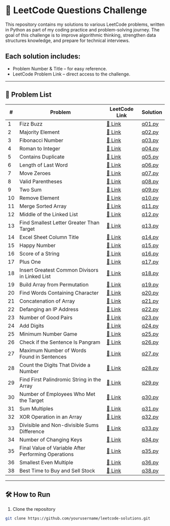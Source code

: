 # 🚀 LeetCode Questions Challenge

This repository contains my solutions to various LeetCode problems, written in Python as part of my coding practice and problem-solving journey.
The goal of this challenge is to improve algorithmic thinking, strengthen data structures knowledge, and prepare for technical interviews.

## Each solution includes:

- Problem Number & Title – for easy reference.
- LeetCode Problem Link – direct access to the challenge.
---

## 📜 Problem List

| #  | Problem | LeetCode Link                                                     | Solution           |
|----|--|-------------------------------------------------------------------|--------------------|
| 1  | Fizz Buzz | [🔗 Link](https://leetcode.com/problems/fizz-buzz/)               | [q01.py](./q01.py) |
| 2  | Majority Element | [🔗 Link](https://leetcode.com/problems/majority-element/)        | [q02.py](./q02.py) |
| 3  | Fibonacci Number | [🔗 Link](https://leetcode.com/problems/fibonacci-number/)        | [q03.py](./q03.py) |
| 4  | Roman to Integer | [🔗 Link](https://leetcode.com/problems/roman-to-integer/)        | [q04.py](./q04.py) |
| 5  | Contains Duplicate | [🔗 Link](https://leetcode.com/problems/contains-duplicate/)      | [q05.py](./q05.py) |
| 6  | Length of Last Word | [🔗 Link](https://leetcode.com/problems/length-of-last-word/)     | [q06.py](./q06.py) |
| 7  | Move Zeroes | [🔗 Link](https://leetcode.com/problems/move-zeroes/)             | [q07.py](./q07.py) |
| 8  | Valid Parentheses | [🔗 Link](https://leetcode.com/problems/valid-parentheses/)       | [q08.py](./q08.py) |
| 9  | Two Sum | [🔗 Link](https://leetcode.com/problems/two-sum/)                 | [q09.py](./q09.py) |
| 10 | Remove Element | [🔗 Link](https://leetcode.com/problems/remove-element/)          | [q10.py](./q10.py) |
| 11 | Merge Sorted Array | [🔗 Link](https://leetcode.com/problems/merge-sorted-array/)      | [q11.py](./q11.py) |
| 12 | Middle of the Linked List | [🔗 Link](https://leetcode.com/problems/middle-of-the-linked-list/) | [q12.py](./q12.py) |
| 13 | Find Smallest Letter Greater Than Target | [🔗 Link](https://leetcode.com/problems/find-smallest-letter-greater-than-target/) | [q13.py](./q13.py) |
| 14 | Excel Sheet Column Title | [🔗 Link](https://leetcode.com/problems/excel-sheet-column-title/) | [q14.py](./q14.py) |
| 15 | Happy Number | [🔗 Link](https://leetcode.com/problems/happy-number/)            | [q15.py](./q15.py) |
| 16 | Score of a String | [🔗 Link](https://leetcode.com/problems/score-of-a-string/)       | [q16.py](./q16.py) |
| 17 | Plus One | [🔗 Link](https://leetcode.com/problems/plus-one/)                | [q17.py](./q17.py) |
| 18 | Insert Greatest Common Divisors in Linked List | [🔗 Link](https://leetcode.com/problems/insert-greatest-common-divisors-in-linked-list/) | [q18.py](./q18.py) |
| 19 | Build Array from Permutation | [🔗 Link](https://leetcode.com/problems/build-array-from-permutation/) | [q19.py](./q19.py) |
| 20 | Find Words Containing Character | [🔗 Link](https://leetcode.com/problems/find-words-containing-character/) | [q20.py](./q20.py) |
| 21 | Concatenation of Array | [🔗 Link](https://leetcode.com/problems/concatenation-of-array/)  | [q21.py](./q21.py) |
| 22 | Defanging an IP Address | [🔗 Link](https://leetcode.com/problems/defanging-an-ip-address/) | [q22.py](./q22.py) |
| 23 | Number of Good Pairs | [🔗 Link](https://leetcode.com/problems/number-of-good-pairs/)    | [q23.py](./q23.py) |
| 24 | Add Digits | [🔗 Link](https://leetcode.com/problems/add-digits/)              | [q24.py](./q24.py) |
| 25 | Minimum Number Game | [🔗 Link](https://leetcode.com/problems/minimum-number-game/)     | [q25.py](./q25.py) |
| 26 | Check if the Sentence Is Pangram | [🔗 Link](https://leetcode.com/problems/check-if-the-sentence-is-pangram/) | [q26.py](./q26.py) |
| 27 | Maximum Number of Words Found in Sentences | [🔗 Link](https://leetcode.com/problems/maximum-number-of-words-found-in-sentences/) | [q27.py](./q27.py) |
| 28 | Count the Digits That Divide a Number | [🔗 Link](https://leetcode.com/problems/count-the-digits-that-divide-a-number/) | [q28.py](./q28.py) |
| 29 | Find First Palindromic String in the Array | [🔗 Link](https://leetcode.com/problems/find-first-palindromic-string-in-the-array/) | [q29.py](./q29.py) |
| 30 | Number of Employees Who Met the Target | [🔗 Link](https://leetcode.com/problems/number-of-employees-who-met-the-target/) | [q30.py](./q30.py) |
| 31 | Sum Multiples | [🔗 Link](https://leetcode.com/problems/sum-multiples/)           | [q31.py](./q31.py) |
| 32 | XOR Operation in an Array | [🔗 Link](https://leetcode.com/problems/xor-operation-in-an-array/) | [q32.py](./q32.py) |
| 33 | Divisible and Non-divisible Sums Difference | [🔗 Link](https://leetcode.com/problems/divisible-and-non-divisible-sums-difference/) | [q33.py](./q33.py) |
| 34 | Number of Changing Keys | [🔗 Link](https://leetcode.com/problems/number-of-changing-keys/) | [q34.py](./q34.py) |
| 35 | Final Value of Variable After Performing Operations | [🔗 Link](https://leetcode.com/final-value-of-variable-after-performing-operations/) | [q35.py](./q35.py) |
| 36 | Smallest Even Multiple | [🔗 Link](https://leetcode.com/problems/smallest-even-multiple/) | [q36.py](./q36.py) |
| 38 | Best Time to Buy and Sell Stock | [🔗 Link](https://leetcode.com/problems/best-time-to-buy-and-sell-stock/) | [q38.py](./q38.py) |


---

## 🛠 How to Run
1. Clone the repository
```bash
git clone https://github.com/yourusername/leetcode-solutions.git